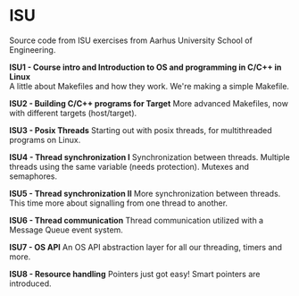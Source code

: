 # ISU
Source code from ISU exercises from Aarhus University School of Engineering.

**ISU1 - Course intro and Introduction to OS and programming in C/C++ in Linux**  
A little about Makefiles and how they work. We're making a simple Makefile.

**ISU2 - Building C/C++ programs for Target**
More advanced Makefiles, now with different targets (host/target).

**ISU3 - Posix Threads**
Starting out with posix threads, for multithreaded programs on Linux.

**ISU4 - Thread synchronization I**
Synchronization between threads. Multiple threads using the same variable (needs protection). Mutexes and semaphores.

**ISU5 - Thread synchronization II**
More synchronization between threads. This time more about signalling from one thread to another.

**ISU6 - Thread communication**
Thread communication utilized with a Message Queue event system.

**ISU7 - OS API**
An OS API abstraction layer for all our threading, timers and more.

**ISU8 - Resource handling**
Pointers just got easy! Smart pointers are introduced.
